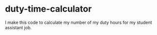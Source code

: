 # duty-time-calculator
I make this code to calculate my number of my duty hours for my student assistant job.
